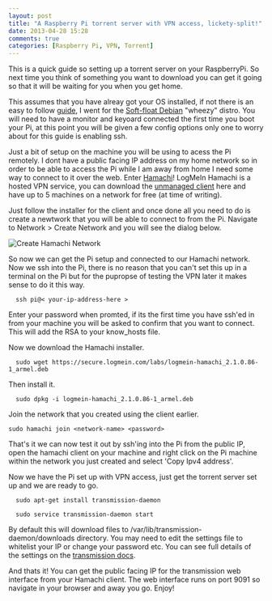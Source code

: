 ```yaml
---
layout: post
title: "A Raspberry Pi torrent server with VPN access, lickety-split!"
date: 2013-04-28 15:28
comments: true
categories: [Raspberry Pi, VPN, Torrent]
---
```



This is a quick guide so setting up a torrent server on your RaspberryPi. So next time you think of something you want to download you can get it going so that it will be waiting for you when you get home.

This assumes that you have alreay got your OS installed, if not there is an easy to follow [guide](http://elinux.org/RPi_Easy_SD_Card_Setup), I went for the [Soft-float Debian](http://www.raspberrypi.org/downloads) "wheezy" distro. You will need to have a monitor and keyoard connected the first time you boot your Pi, at this point you will be given a few config options only one to worry about for this guide is enabling ssh.

Just a bit of setup on the machine you will be using to acess the Pi remotely. I dont have a public facing IP address on my home network so in order to be able to access the Pi while I am away from home I need some way to connect to it over the web. Enter [Hamachi](https://secure.logmein.com/products/hamachi/)! LogMeIn Hamachi is a hosted VPN service, you can download the [unmanaged client](https://secure.logmein.com/products/hamachi/download.aspx) here and have up to 5 machines on a network for free (at time of writing).

Just follow the installer for the client and once done all you need to do is create a newtwork that you will be able to connect to from the Pi. Navigate to Network > Create Network and you will see the dialog below.

![Create Hamachi Network](http://cih-static.s3.amazonaws.com/create-hamachi-network.png)

So now we can get the Pi setup and connected to our Hamachi network. Now we ssh into the Pi, there is no reason that you can't set this up in a terminal on the Pi but for the pupropse of testing the VPN later it makes sense to do it this way.

```
  ssh pi@< your-ip-address-here >
```

Enter your password when promted, if its the first time you have ssh'ed in from your machine you will be asked to confirm that you want to connect. This will add the RSA to your know_hosts file.

Now we download the Hamachi installer.

```
  sudo wget https://secure.logmein.com/labs/logmein-hamachi_2.1.0.86-1_armel.deb
```

Then install it.

```
  sudo dpkg -i logmein-hamachi_2.1.0.86-1_armel.deb
```

Join the network that you created using the client earlier.

```
sudo hamachi join <network-name> <password>
```

That's it we can now test it out by ssh'ing into the Pi from the public IP, open the hamachi client on your machine and right click on the Pi machine within the network you just created and select 'Copy Ipv4 address'.


Now we have the Pi set up with VPN access, just get the torrent server set up and we are ready to go.

```
  sudo apt-get install transmission-daemon
```

```
  sudo service transmission-daemon start
```

By default this will download files to /var/lib/transmission-daemon/downloads directory. You may need to edit the settings file to whitelist your IP or change your password etc. You can see full details of the settings on the [transmission docs](https://trac.transmissionbt.com/wiki/EditConfigFiles).

And thats it! You can get the public facing IP for the transmission web interface from your Hamachi client. The web interface runs on port 9091 so navigate in your browser and away you go. Enjoy!

